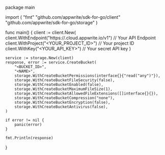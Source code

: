 package main

import (
    "fmt"
    "github.com/appwrite/sdk-for-go/client"
    "github.com/appwrite/sdk-for-go/storage"
)

func main() {
    client := client.New(
        client.WithEndpoint("https://<REGION>.cloud.appwrite.io/v1") // Your API Endpoint
        client.WithProject("<YOUR_PROJECT_ID>") // Your project ID
        client.WithKey("<YOUR_API_KEY>") // Your secret API key
    )

    service := storage.New(client)
    response, error := service.CreateBucket(
        "<BUCKET_ID>",
        "<NAME>",
        storage.WithCreateBucketPermissions(interface{}{"read("any")"}),
        storage.WithCreateBucketFileSecurity(false),
        storage.WithCreateBucketEnabled(false),
        storage.WithCreateBucketMaximumFileSize(1),
        storage.WithCreateBucketAllowedFileExtensions([]interface{}{}),
        storage.WithCreateBucketCompression("none"),
        storage.WithCreateBucketEncryption(false),
        storage.WithCreateBucketAntivirus(false),
    )

    if error != nil {
        panic(error)
    }

    fmt.Println(response)
}
